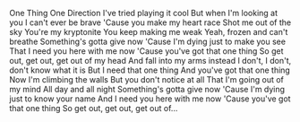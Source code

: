 One Thing
One Direction
I've tried playing it cool
But when I'm looking at you
I can't ever be brave
'Cause you make my heart race
Shot me out of the sky
You're my kryptonite
You keep making me weak
Yeah, frozen and can't breathe
Something's gotta give now
'Cause I'm dying just to make you see
That I need you here with me now
'Cause you've got that one thing
So get out, get out, get out of my head
And fall into my arms instead
I don't, I don't, don't know what it is
But I need that one thing
And you've got that one thing
Now I'm climbing the walls
But you don't notice at all
That I'm going out of my mind
All day and all night
Something's gotta give now
'Cause I'm dying just to know your name
And I need you here with me now
'Cause you've got that one thing
So get out, get out, get out of…